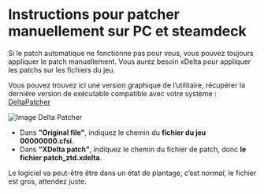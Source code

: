 # Instructions pour patcher manuellement sur PC et steamdeck

Si le patch automatique ne fonctionne pas pour vous, vous pouvez toujours appliquer le patch manuellement. Vous aurez besoin xDelta pour appliquer les patchs sur les fichiers du jeu.

Vous pouvez trouvez ici une version graphique de l’utilitaire, récupérer la dernière version de exécutable compatible avec votre système : [DeltaPatcher](https://github.com/marco-calautti/DeltaPatcher/releases)

![Image Delta Patcher](/jeu/999/jeufr/installation/deltapatcher.webp)

- Dans **"Original file"**, indiquez le chemin du **fichier du jeu 00000000.cfsi**.
- Dans **"XDelta patch"**, indiquez le chemin du fichier de patch, donc **le fichier patch_ztd.xdelta**.

Le logiciel va peut-être être dans un état de plantage, c’est *normal*, le fichier est gros, attendez juste.
